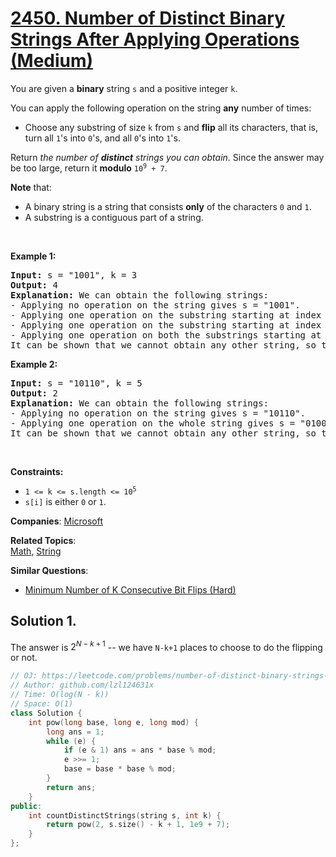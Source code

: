 # [2450. Number of Distinct Binary Strings After Applying Operations (Medium)](https://leetcode.com/problems/number-of-distinct-binary-strings-after-applying-operations)

<p>You are given a <strong>binary</strong> string <code>s</code> and a positive integer <code>k</code>.</p>
<p>You can apply the following operation on the string <strong>any</strong> number of times:</p>
<ul>
	<li>Choose any substring of size <code>k</code> from <code>s</code> and <strong>flip</strong> all its characters, that is, turn all <code>1</code>'s into <code>0</code>'s, and all <code>0</code>'s into <code>1</code>'s.</li>
</ul>
<p>Return <em>the number of <strong>distinct</strong> strings you can obtain</em>. Since the answer may be too large, return it <strong>modulo</strong> <code>10<sup>9</sup> + 7</code>.</p>
<p><strong>Note</strong> that:</p>
<ul>
	<li>A binary string is a string that consists <strong>only</strong> of the characters <code>0</code> and <code>1</code>.</li>
	<li>A substring is a contiguous part of a string.</li>
</ul>
<p>&nbsp;</p>
<p><strong class="example">Example 1:</strong></p>
<pre><strong>Input:</strong> s = "1001", k = 3
<strong>Output:</strong> 4
<strong>Explanation:</strong> We can obtain the following strings:
- Applying no operation on the string gives s = "1001".
- Applying one operation on the substring starting at index 0 gives s = "<u><strong>011</strong></u>1".
- Applying one operation on the substring starting at index 1 gives s = "1<u><strong>110</strong></u>".
- Applying one operation on both the substrings starting at indices 0 and 1 gives s = "<u><strong>0000</strong></u>".
It can be shown that we cannot obtain any other string, so the answer is 4.</pre>
<p><strong class="example">Example 2:</strong></p>
<pre><strong>Input:</strong> s = "10110", k = 5
<strong>Output:</strong> 2
<strong>Explanation:</strong> We can obtain the following strings:
- Applying no operation on the string gives s = "10110".
- Applying one operation on the whole string gives s = "01001".
It can be shown that we cannot obtain any other string, so the answer is 2.
</pre>
<p>&nbsp;</p>
<p><strong>Constraints:</strong></p>
<ul>
	<li><code>1 &lt;= k &lt;= s.length &lt;= 10<sup>5</sup></code></li>
	<li><code>s[i]</code> is either <code>0</code> or <code>1</code>.</li>
</ul>

**Companies**:
[Microsoft](https://leetcode.com/company/microsoft)

**Related Topics**:  
[Math](https://leetcode.com/tag/math/), [String](https://leetcode.com/tag/string/)

**Similar Questions**:
* [Minimum Number of K Consecutive Bit Flips (Hard)](https://leetcode.com/problems/minimum-number-of-k-consecutive-bit-flips/)

## Solution 1.

The answer is $2^{N-k+1}$ -- we have `N-k+1` places to choose to do the flipping or not.

```cpp
// OJ: https://leetcode.com/problems/number-of-distinct-binary-strings-after-applying-operations
// Author: github.com/lzl124631x
// Time: O(log(N - k))
// Space: O(1)
class Solution {
    int pow(long base, long e, long mod) {
        long ans = 1;
        while (e) {
            if (e & 1) ans = ans * base % mod;
            e >>= 1;
            base = base * base % mod;
        }
        return ans;
    }
public:
    int countDistinctStrings(string s, int k) {
        return pow(2, s.size() - k + 1, 1e9 + 7);
    }
};
```